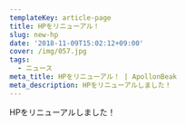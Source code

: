 ```yaml
---
templateKey: article-page
title: HPをリニューアル！
slug: new-hp
date: '2018-11-09T15:02:12+09:00'
cover: /img/057.jpg
tags:
  - ニュース
meta_title: HPをリニューアル！ | ApollonBeak
meta_description: HPをリニューアルしました！
---
```

HPをリニューアルしました！
